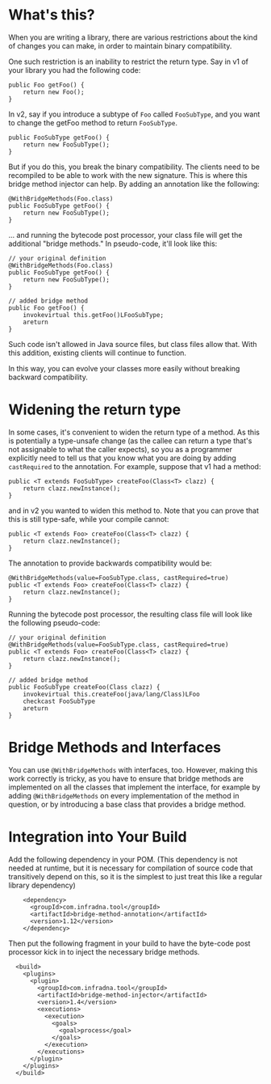 # What's this?

When you are writing a library, there are various restrictions about the kind of changes you can make, in order to maintain binary compatibility.

One such restriction is an inability to restrict the return type. Say in v1 of your library you had the following code:

```
public Foo getFoo() {
    return new Foo();
}
```

In v2, say if you introduce a subtype of `Foo` called `FooSubType`, and you want to change the getFoo method to return `FooSubType`.

```
public FooSubType getFoo() {
    return new FooSubType();
}
```

But if you do this, you break the binary compatibility. The clients need to be recompiled to be able to work with the new signature. This is where this bridge method injector can help. By adding an annotation like the following:

```
@WithBridgeMethods(Foo.class)
public FooSubType getFoo() {
    return new FooSubType();
}
```

... and running the bytecode post processor, your class file will get the additional "bridge methods." In pseudo-code, it'll look like this:

```
// your original definition
@WithBridgeMethods(Foo.class)
public FooSubType getFoo() {
    return new FooSubType();
}

// added bridge method
public Foo getFoo() {
    invokevirtual this.getFoo()LFooSubType;
    areturn
}
```

Such code isn't allowed in Java source files, but class files allow that. With this addition, existing clients will continue to function.

In this way, you can evolve your classes more easily without breaking backward compatibility.

# Widening the return type

In some cases, it's convenient to widen the return type of a method. As this is potentially a type-unsafe change
(as the callee can return a type that's not assignable to what the caller expects), so
you as a programmer explicitly need to tell us that you know what you are doing by adding
`castRequired` to the annotation.  For example, suppose that v1 had a method:

```
public <T extends FooSubType> createFoo(Class<T> clazz) {
    return clazz.newInstance();
}
```

and in v2 you wanted to widen this method to. Note that you can prove that this is still type-safe, while
your compile cannot:

```
public <T extends Foo> createFoo(Class<T> clazz) {
    return clazz.newInstance();
}
```

The annotation to provide backwards compatibility would be:

```
@WithBridgeMethods(value=FooSubType.class, castRequired=true)
public <T extends Foo> createFoo(Class<T> clazz) {
    return clazz.newInstance();
}
```

Running the bytecode post processor, the resulting class file will look like the following pseudo-code:

```
// your original definition
@WithBridgeMethods(value=FooSubType.class, castRequired=true)
public <T extends Foo> createFoo(Class<T> clazz) {
    return clazz.newInstance();
}

// added bridge method
public FooSubType createFoo(Class clazz) {
    invokevirtual this.createFoo(java/lang/Class)LFoo
    checkcast FooSubType
    areturn
}
```

# Bridge Methods and Interfaces

You can use `@WithBridgeMethods` with interfaces, too. However, making this work correctly is tricky,
as you have to ensure that bridge methods are implemented on all the classes that implement the interface,
for example by adding `@WithBridgeMethods` on every implementation of the method in question,
or by introducing a base class that provides a bridge method.

# Integration into Your Build

Add the following dependency in your POM. (This dependency is not needed at runtime, but it is necessary
for compilation of source code that transitively depend on this, so it is the simplest to just treat
this like a regular library dependency)

```
    <dependency>
      <groupId>com.infradna.tool</groupId>
      <artifactId>bridge-method-annotation</artifactId>
      <version>1.12</version>
    </dependency>
```

  Then put the following fragment in your build to have the byte-code post processor kick in to inject the necessary bridge methods.

```
  <build>
    <plugins>
      <plugin>
        <groupId>com.infradna.tool</groupId>
        <artifactId>bridge-method-injector</artifactId>
        <version>1.4</version>
        <executions>
          <execution>
            <goals>
              <goal>process</goal>
            </goals>
          </execution>
        </executions>
      </plugin>
    </plugins>
  </build>
```

